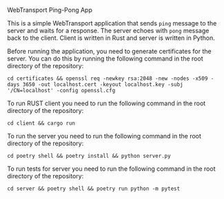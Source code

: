 WebTransport Ping-Pong App

This is a simple WebTransport application that sends `ping` message to the server and waits for a response. The server echoes with `pong` message back to the client.
Client is written in Rust and server is written in Python.

Before running the application, you need to generate certificates for the server. You can do this by running the following command in the root directory of the repository:

```
cd certificates && openssl req -newkey rsa:2048 -new -nodes -x509 -days 3650 -out localhost.cert -keyout localhost.key -subj '/CN=localhost' -config openssl.cfg
```

To run RUST client you need to run the following command in the root directory of the repository:

```
cd client && cargo run
```

To run the server you need to run the following command in the root directory of the repository:

```
cd poetry shell && poetry install && python server.py
```

To run tests for server you need to run the following command in the root directory of the repository:
```
cd server && poetry shell && poetry run python -m pytest
```
